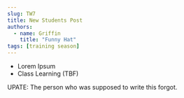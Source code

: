 ```yaml
---
slug: TW7
title: New Students Post
authors:
  - name: Griffin
    title: "Funny Hat"
tags: [training season]
---
```

* Lorem Ipsum
* Class Learning (TBF)

UPATE: The person who was supposed to write this forgot.